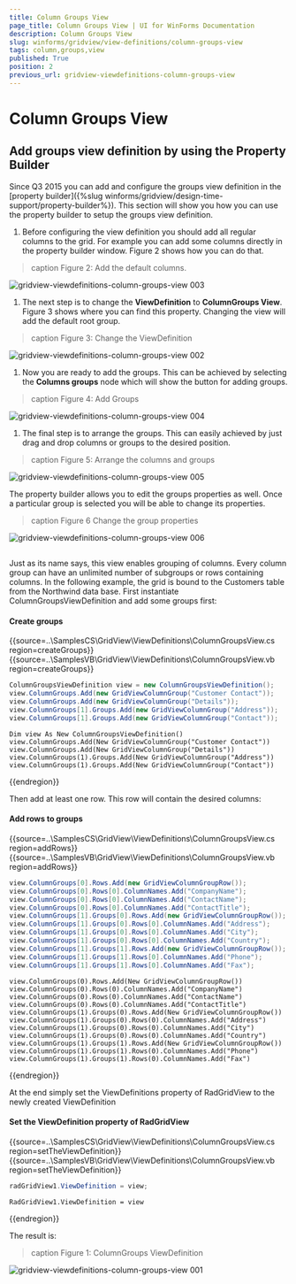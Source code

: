 ```yaml
---
title: Column Groups View
page_title: Column Groups View | UI for WinForms Documentation
description: Column Groups View
slug: winforms/gridview/view-definitions/column-groups-view
tags: column,groups,view
published: True
position: 2
previous_url: gridview-viewdefinitions-column-groups-view
---
```


# Column Groups View

## Add groups view definition by using the Property Builder
      

Since Q3 2015 you can add and configure the groups view definition in the [property builder]({%slug winforms/gridview/design-time-support/property-builder%}). This section will show you how you can use the property builder to setup the groups view definition.

1. Before configuring the view definition you should add all regular columns to the grid. For example you can add some columns directly in the property builder window. Figure 2 shows how you can do that.
            
>caption Figure 2: Add the default columns.

![gridview-viewdefinitions-column-groups-view 003](images/gridview-viewdefinitions-column-groups-view003.gif)

1. The next step is to change the __ViewDefinition__ to __ColumnGroups View__. Figure 3 shows where you can find this property. Changing the view will add the default root group.
            
>caption Figure 3: Change the ViewDefinition

![gridview-viewdefinitions-column-groups-view 002](images/gridview-viewdefinitions-column-groups-view002.png)

1. Now you are ready to add the groups. This can be achieved by selecting the __Columns groups__ node which will show the button for adding groups.
            
>caption Figure 4: Add Groups

![gridview-viewdefinitions-column-groups-view 004](images/gridview-viewdefinitions-column-groups-view004.gif)

1. The final step is to arrange the groups. This can easily achieved by just drag and drop columns or groups to the desired position.
            
>caption Figure 5: Arrange the columns and groups

![gridview-viewdefinitions-column-groups-view 005](images/gridview-viewdefinitions-column-groups-view005.gif)

The property builder allows you to edit the groups properties as well. Once a particular group is selected you will be able to change its properties.
        
>caption Figure 6 Change the group properties

![gridview-viewdefinitions-column-groups-view 006](images/gridview-viewdefinitions-column-groups-view006.png)

## 

Just as its name says, this view enables grouping of columns. Every column group can have an unlimited number of subgroups or rows containing columns. In the following example, the grid is bound to the Customers table from the Northwind data base. First instantiate ColumnGroupsViewDefinition and add some groups first:

#### Create groups

{{source=..\SamplesCS\GridView\ViewDefinitions\ColumnGroupsView.cs region=createGroups}} 
{{source=..\SamplesVB\GridView\ViewDefinitions\ColumnGroupsView.vb region=createGroups}} 

````C#
ColumnGroupsViewDefinition view = new ColumnGroupsViewDefinition();
view.ColumnGroups.Add(new GridViewColumnGroup("Customer Contact"));
view.ColumnGroups.Add(new GridViewColumnGroup("Details"));
view.ColumnGroups[1].Groups.Add(new GridViewColumnGroup("Address"));
view.ColumnGroups[1].Groups.Add(new GridViewColumnGroup("Contact"));

````
````VB.NET
Dim view As New ColumnGroupsViewDefinition()
view.ColumnGroups.Add(New GridViewColumnGroup("Customer Contact"))
view.ColumnGroups.Add(New GridViewColumnGroup("Details"))
view.ColumnGroups(1).Groups.Add(New GridViewColumnGroup("Address"))
view.ColumnGroups(1).Groups.Add(New GridViewColumnGroup("Contact"))

````

{{endregion}}

Then add at least one row. This row will contain the desired columns: 

#### Add rows to groups

{{source=..\SamplesCS\GridView\ViewDefinitions\ColumnGroupsView.cs region=addRows}} 
{{source=..\SamplesVB\GridView\ViewDefinitions\ColumnGroupsView.vb region=addRows}} 

````C#
view.ColumnGroups[0].Rows.Add(new GridViewColumnGroupRow());
view.ColumnGroups[0].Rows[0].ColumnNames.Add("CompanyName");
view.ColumnGroups[0].Rows[0].ColumnNames.Add("ContactName");
view.ColumnGroups[0].Rows[0].ColumnNames.Add("ContactTitle");
view.ColumnGroups[1].Groups[0].Rows.Add(new GridViewColumnGroupRow());
view.ColumnGroups[1].Groups[0].Rows[0].ColumnNames.Add("Address");
view.ColumnGroups[1].Groups[0].Rows[0].ColumnNames.Add("City");
view.ColumnGroups[1].Groups[0].Rows[0].ColumnNames.Add("Country");
view.ColumnGroups[1].Groups[1].Rows.Add(new GridViewColumnGroupRow());
view.ColumnGroups[1].Groups[1].Rows[0].ColumnNames.Add("Phone");
view.ColumnGroups[1].Groups[1].Rows[0].ColumnNames.Add("Fax");

````
````VB.NET
view.ColumnGroups(0).Rows.Add(New GridViewColumnGroupRow())
view.ColumnGroups(0).Rows(0).ColumnNames.Add("CompanyName")
view.ColumnGroups(0).Rows(0).ColumnNames.Add("ContactName")
view.ColumnGroups(0).Rows(0).ColumnNames.Add("ContactTitle")
view.ColumnGroups(1).Groups(0).Rows.Add(New GridViewColumnGroupRow())
view.ColumnGroups(1).Groups(0).Rows(0).ColumnNames.Add("Address")
view.ColumnGroups(1).Groups(0).Rows(0).ColumnNames.Add("City")
view.ColumnGroups(1).Groups(0).Rows(0).ColumnNames.Add("Country")
view.ColumnGroups(1).Groups(1).Rows.Add(New GridViewColumnGroupRow())
view.ColumnGroups(1).Groups(1).Rows(0).ColumnNames.Add("Phone")
view.ColumnGroups(1).Groups(1).Rows(0).ColumnNames.Add("Fax")

````

{{endregion}} 

At the end simply set the ViewDefinitions property of RadGridView to the newly created ViewDefinition

#### Set the ViewDefinition property of RadGridView

{{source=..\SamplesCS\GridView\ViewDefinitions\ColumnGroupsView.cs region=setTheViewDefinition}} 
{{source=..\SamplesVB\GridView\ViewDefinitions\ColumnGroupsView.vb region=setTheViewDefinition}} 

````C#
radGridView1.ViewDefinition = view;

````
````VB.NET
RadGridView1.ViewDefinition = view

````

{{endregion}} 

The result is:
        
>caption Figure 1: ColumnGroups ViewDefinition

![gridview-viewdefinitions-column-groups-view 001](images/gridview-viewdefinitions-column-groups-view001.jpg)
